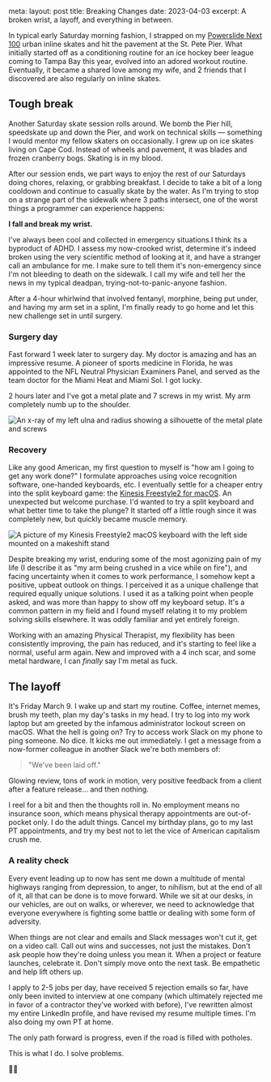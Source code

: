 <route lang="yaml">
meta:
  layout: post
  title: Breaking Changes
  date: 2023-04-03
  excerpt: A broken wrist, a layoff, and everything in between.
</route>

<journal-intro>
  <p>In typical early Saturday morning fashion, I strapped on my <a href="https://www.inlinewarehouse.com/Powerslide_Next_100/descpage-908367.html">Powerslide Next 100</a> urban inline skates and hit the pavement at the St. Pete Pier. What initially started off as a conditioning routine for an ice hockey beer league coming to Tampa Bay this year, evolved into an adored workout routine. Eventually, it became a shared love among my wife, and 2 friends that I discovered are also regularly on inline skates.</p>
</journal-intro>

## Tough break

Another Saturday skate session rolls around. We bomb the Pier hill, speedskate up and down the Pier, and work on technical skills &mdash; something I would mentor my fellow skaters on occasionally. I grew up on ice skates living on Cape Cod. Instead of wheels and pavement, it was blades and frozen cranberry bogs. Skating is in my blood.

After our session ends, we part ways to enjoy the rest of our Saturdays doing chores, relaxing, or grabbing breakfast. I decide to take a bit of a long cooldown and continue to casually skate by the water. As I'm trying to stop on a strange part of the sidewalk where 3 paths intersect, one of the worst things a programmer can experience happens: 

**I fall and break my wrist.**

I've always been cool and collected in emergency situations.I think its a byproduct of ADHD. I assess my now-crooked wrist, determine it's indeed broken using the very scientific method of looking at it, and have a stranger call an ambulance for me. I make sure to tell them it's non-emergency since I'm not bleeding to death on the sidewalk. I call my wife and tell her the news in my typical deadpan, trying-not-to-panic-anyone fashion.

After a 4-hour whirlwind that involved fentanyl, morphine, being put under, and having my arm set in a splint, I'm finally ready to go home and let this new challenge set in until surgery.

### Surgery day

Fast forward 1 week later to surgery day. My doctor is amazing and has an impressive resume. A pioneer of sports medicine in Florida, he was appointed to the NFL Neutral Physician Examiners Panel, and served as the team doctor for the Miami Heat and Miami Sol. I got lucky.

2 hours later and I've got a metal plate and 7 screws in my wrist. My arm completely numb up to the shoulder.

<journal-image caption="A metal plate and approximately 7 screws.">
  <img src="/images/journal/wrist-xray.jpg" alt="An x-ray of my left ulna and radius showing a silhouette of the metal plate and screws" />
</journal-image>

### Recovery

Like any good American, my first question to myself is "how am I going to get any work done?" I formulate approaches using voice recognition software, one-handed keyboards, etc. I eventually settle for a cheaper entry into the split keyboard game: the [Kinesis Freestyle2 for macOS](https://kinesis-ergo.com/keyboards/freestyle2-keyboard/). An unexpected but welcome purchase. I'd wanted to try a split keyboard and what better time to take the plunge? It started off a little rough since it was completely new, but quickly became muscle memory.

<journal-image caption="Kinesis Freestyle2 with the left side propped up on a tablet stand.">
  <img src="/images/journal/kinesis-freestyle2-mac.jpg" alt="A picture of my Kinesis Freestyle2 macOS keyboard with the left side mounted on a makeshift stand" />
</journal-image>

Despite breaking my wrist, enduring some of the most agonizing pain of my life (I describe it as "my arm being crushed in a vice while on fire"), and facing uncertainty when it comes to work performance, I somehow kept a positive, upbeat outlook on things. I perceived it as a unique challenge that required equally unique solutions. I used it as a talking point when people asked, and was more than happy to show off my keyboard setup. It's a common pattern in my field and I found myself relating it to my problem solving skills elsewhere. It was oddly familiar and yet entirely foreign.

Working with an amazing Physical Therapist, my flexibility has been consistently improving, the pain has reduced, and it's starting to feel like a normal, useful arm again. New and improved with a 4 inch scar, and some metal hardware, I can _finally_ say I'm metal as fuck.

## The layoff

It's Friday March 9. I wake up and start my routine. Coffee, internet memes, brush my teeth, plan my day's tasks in my head. I try to log into my work laptop but am greeted by the infamous administrator lockout screen on macOS. What the hell is going on? Try to access work Slack on my phone to ping someone. No dice. It kicks me out immediately. I get a message from a now-former colleague in another Slack we're both members of:

> "We've been laid off."

Glowing review, tons of work in motion, very positive feedback from a client after a feature release... and then nothing.

I reel for a bit and then the thoughts roll in. No employment means no insurance soon, which means physical therapy appointments are out-of-pocket only. I do the adult things. Cancel my birthday plans, go to my last PT appointments, and try my best not to let the vice of American capitalism crush me.

### A reality check

Every event leading up to now has sent me down a multitude of mental highways ranging from depression, to anger, to nihilism, but at the end of all of it, all that can be done is to move forward. While we sit at our desks, in our vehicles, are out on walks, or wherever, we need to acknowledge that everyone everywhere is fighting some battle or dealing with some form of adversity. 

When things are not clear and emails and Slack messages won't cut it, get on a video call. Call out wins and successes, not just the mistakes. Don't ask people how they're doing unless you mean it. When a project or feature launches, celebrate it. Don't simply move onto the next task. Be empathetic and help lift others up.

I apply to 2-5 jobs per day, have received 5 rejection emails so far, have only been invited to interview at one company (which ultimately rejected me in favor of a contractor they've worked with before), I've rewritten almost my entire LinkedIn profile, and have revised my resume multiple times. I'm also doing my own PT at home.

The only path forward is progress, even if the road is filled with potholes.

This is what I do. I solve problems.

<p class="text-center">✌🏻</p>